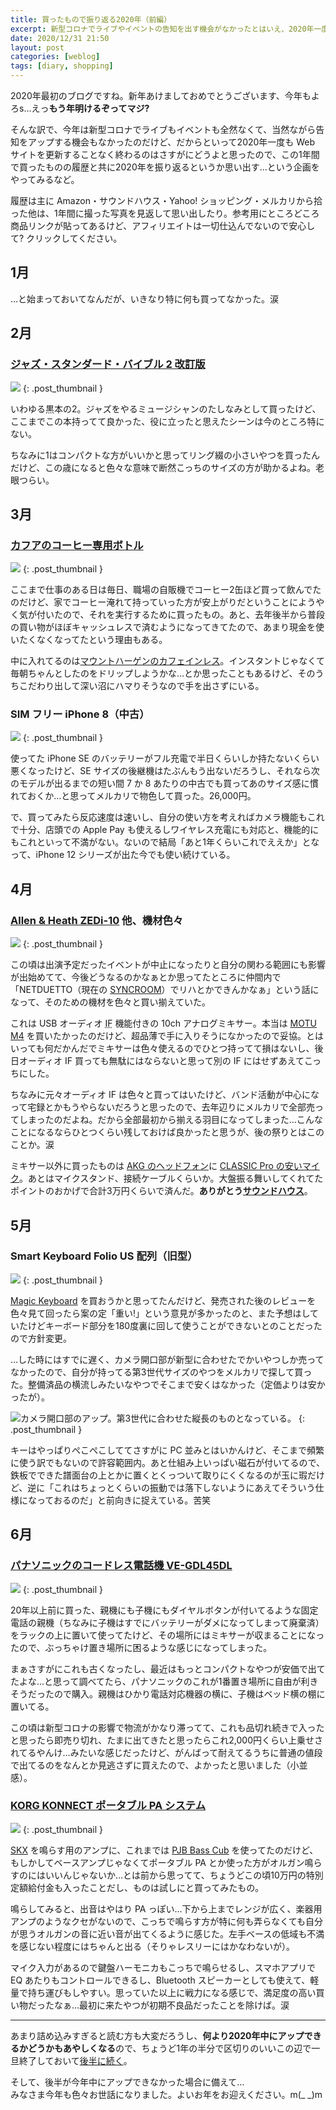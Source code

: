 ```yaml
---
title: 買ったもので振り返る2020年（前編）
excerpt: 新型コロナでライブやイベントの告知を出す機会がなかったとはいえ、2020年一度も Web サイトを更新することなく終わるのはさすがにどうよと思ったので、この1年間で買ったものの履歴と共に2020年を振り返るというか思い出してみる。
date: 2020/12/31 21:50
layout: post
categories: [weblog]
tags: [diary, shopping]
---
```

2020年最初のブログですね。新年あけましておめでとうございます、今年もよろs…えっ**もう年明けるぞってマジ?**

そんな訳で、今年は新型コロナでライブもイベントも全然なくて、当然ながら告知をアップする機会もなかったのだけど、だからといって2020年一度も Web サイトを更新することなく終わるのはさすがにどうよと思ったので、この1年間で買ったものの履歴と共に2020年を振り返るというか思い出す…という企画をやってみるなど。

履歴は主に Amazon・サウンドハウス・Yahoo! ショッピング・メルカリから拾った他は、1年間に撮った写真を見返して思い出したり。参考用にところどころ商品リンクが貼ってあるけど、アフィリエイトは一切仕込んでないので安心して? クリックしてください。


## 1月

…と始まっておいてなんだが、いきなり特に何も買ってなかった。涙


## 2月

### [ジャズ・スタンダード・バイブル 2 改訂版](https://www.amazon.co.jp/gp/product/4845629968/)

![](/images/2020/12/31/month2-1.jpg)
{: .post_thumbnail }

いわゆる黒本の2。ジャズをやるミュージシャンのたしなみとして買ったけど、ここまでこの本持ってて良かった、役に立ったと思えたシーンは今のところ特にない。

ちなみに1はコンパクトな方がいいかと思ってリング綴の小さいやつを買ったんだけど、この歳になると色々な意味で断然こっちのサイズの方が助かるよね。老眼つらい。


## 3月

### [カフアのコーヒー専用ボトル](https://www.amazon.co.jp/gp/product/B00VFJY1ZU/)

![](/images/2020/12/31/month3-1.jpg)
{: .post_thumbnail }

ここまで仕事のある日は毎日、職場の自販機でコーヒー2缶ほど買って飲んでたのだけど、家でコーヒー淹れて持っていった方が安上がりだということにようやく気が付いたので、それを実行するために買ったもの。あと、去年後半から普段の買い物がほぼキャッシュレスで済むようになってきてたので、あまり現金を使いたくなくなってたという理由もある。

中に入れてるのは[マウントハーゲンのカフェインレス](https://www.amazon.co.jp/gp/product/B01C5JMW90/)。インスタントじゃなくて毎朝ちゃんとしたのをドリップしようかな…とか思ったこともあるけど、そのうちこだわり出して深い沼にハマりそうなので手を出さずにいる。

### SIM フリー iPhone 8（中古）

![](/images/2020/12/31/month3-2.jpg)
{: .post_thumbnail }

使ってた iPhone SE のバッテリーがフル充電で半日くらいしか持たないくらい悪くなったけど、SE サイズの後継機はたぶんもう出ないだろうし、それなら次のモデルが出るまでの短い間 7 か 8 あたりの中古でも買ってあのサイズ感に慣れておくか…と思ってメルカリで物色して買った。26,000円。

で、買ってみたら反応速度は速いし、自分の使い方を考えればカメラ機能もこれで十分、店頭での Apple Pay も使えるしワイヤレス充電にも対応と、機能的にもこれといって不満がない。ないので結局「あと1年くらいこれでええか」となって、iPhone 12 シリーズが出た今でも使い続けている。


## 4月

### [Allen & Heath ZEDi-10](https://www.soundhouse.co.jp/products/detail/item/232042/) 他、機材色々

![](/images/2020/12/31/month4-1.jpg)
{: .post_thumbnail }

この頃は出演予定だったイベントが中止になったりと自分の関わる範囲にも影響が出始めてて、今後どうなるのかなぁとか思ってたところに仲間内で「NETDUETTO（現在の [SYNCROOM](https://syncroom.yamaha.com/)）でリハとかできんかなぁ」という話になって、そのための機材を色々と買い揃えていた。

これは USB オーディオ <abbr title="Interface">IF</abbr> 機能付きの 10ch アナログミキサー。本当は [MOTU M4](https://h-resolution.com/product/m4/) を買いたかったのだけど、超品薄で手に入りそうになかったので妥協。とはいっても何だかんだでミキサーは色々使えるのでひとつ持ってて損はないし、後日オーディオ IF 買っても無駄にはならないと思って別の IF にはせずあえてこっちにした。

ちなみに元々オーディオ IF は色々と買ってはいたけど、バンド活動が中心になって宅録とかもうやらないだろうと思ったので、去年辺りにメルカリで全部売ってしまったのだよね。だから全部最初から揃える羽目になってしまった…こんなことになるならひとつくらい残しておけば良かったと思うが、後の祭りとはこのことか。涙

ミキサー以外に買ったものは [AKG のヘッドフォン](https://www.soundhouse.co.jp/products/detail/item/5401/)に [CLASSIC Pro の安いマイク](https://www.soundhouse.co.jp/products/detail/item/24936/)。あとはマイクスタンド、接続ケーブルくらいか。大盤振る舞いしてくれてたポイントのおかげで合計3万円くらいで済んだ。**ありがとう[サウンドハウス](https://www.soundhouse.co.jp/)**。


## 5月

### Smart Keyboard Folio US 配列（旧型）

![](/images/2020/12/31/month5-1.jpg)
{: .post_thumbnail }

[Magic Keyboard](https://www.apple.com/jp/shop/goto/product/MXQT2) を買おうかと思ってたんだけど、発売された後のレビューを色々見て回ったら案の定「重い!」という意見が多かったのと、また予想はしていたけどキーボード部分を180度裏に回して使うことができないとのことだったので方針変更。

…した時にはすでに遅く、カメラ開口部が新型に合わせたでかいやつしか売ってなかったので、自分が持ってる第3世代サイズのやつをメルカリで探して買った。整備済品の横流しみたいなやつでそこまで安くはなかった（定価よりは安かったが）。

![カメラ開口部のアップ。第3世代に合わせた縦長のものとなっている。](/images/2020/12/31/month5-2.jpg)
{: .post_thumbnail }

キーはやっぱりぺこぺこしててさすがに PC 並みとはいかんけど、そこまで頻繁に使う訳でもないので許容範囲内。あと仕組み上いっぱい磁石が付いてるので、鉄板でできた譜面台の上とかに置くとくっついて取りにくくなるのが玉に瑕だけど、逆に「これはちょっとくらいの振動では落下しないようにあえてそういう仕様になっておるのだ」と前向きに捉えている。苦笑


## 6月

### [パナソニックのコードレス電話機 VE-GDL45DL](https://www.amazon.co.jp/gp/product/B07YM16DVH/)

![](/images/2020/12/31/month6-1.jpg)
{: .post_thumbnail }

20年以上前に買った、親機にも子機にもダイヤルボタンが付いてるような固定電話の親機（ちなみに子機はすでにバッテリーがダメになってしまって廃棄済）をラックの上に置いて使ってたけど、その場所にはミキサーが収まることになったので、ぶっちゃけ置き場所に困るような感じになってしまった。

まぁさすがにこれも古くなったし、最近はもっとコンパクトなやつが安価で出てたよな…と思って調べてたら、パナソニックのこれが1番置き場所に自由が利きそうだったので購入。親機はひかり電話対応機器の横に、子機はベッド横の棚に置いてる。

この頃は新型コロナの影響で物流がかなり滞ってて、これも品切れ続きで入ったと思ったら即売り切れ、たまに出てきたと思ったらこれ2,000円くらい上乗せされてるやんけ…みたいな感じだったけど、がんばって耐えてるうちに普通の値段で出てるのをなんとか見逃さずに買えたので、よかったと思いました（小並感）。

### [KORG KONNECT ポータブル PA システム](https://www.soundhouse.co.jp/products/detail/item/248749/)

![](/images/2020/12/31/month6-2.jpg)
{: .post_thumbnail }

[SKX](https://www.suzuki-music.co.jp/special/hammond_skx/) を鳴らす用のアンプに、これまでは [PJB Bass Cub](https://pjbjapan.com/product_basscub_top.html) を使ってたのだけど、もしかしてベースアンプじゃなくてポータブル PA とか使った方がオルガン鳴らすのにはいいんじゃないか…とは前から思ってて、ちょうどこの頃10万円の特別定額給付金も入ったことだし、ものは試しにと買ってみたもの。

鳴らしてみると、出音はやはり PA っぽい…下から上までレンジが広く、楽器用アンプのようなクセがないので、こっちで鳴らす方が特に何も弄らなくても自分が思うオルガンの音に近い音が出てくるように感じた。左手ベースの低域も不満を感じない程度にはちゃんと出る（そりゃレスリーにはかなわないが）。

マイク入力があるので鍵盤ハーモニカもこっちで鳴らせるし、スマホアプリで EQ あたりもコントロールできるし、Bluetooth スピーカーとしても使えて、軽量で持ち運びもしやすい。思っていた以上に戦力になる感じで、満足度の高い買い物だったなぁ…最初に来たやつが初期不良品だったことを除けば。涙

- - -

あまり詰め込みすぎると読む方も大変だろうし、**何より2020年中にアップできるかどうかもあやしくなる**ので、ちょうど1年の半分で区切りのいいこの辺で一旦終了しておいて[後半に続く](/weblog/2021010101/)。

そして、後半が今年中にアップできなかった場合に備えて…  
みなさま今年も色々お世話になりました。よいお年をお迎えください。m(_ _)m

